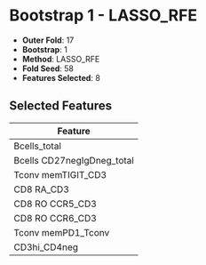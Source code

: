 # Bootstrap 1 - LASSO_RFE

- **Outer Fold**: 17
- **Bootstrap**: 1
- **Method**: LASSO_RFE
- **Fold Seed**: 58
- **Features Selected**: 8

## Selected Features

| Feature |
|---------|
| Bcells_total |
| Bcells CD27negIgDneg_total |
| Tconv memTIGIT_CD3 |
| CD8 RA_CD3 |
| CD8 RO CCR5_CD3 |
| CD8 RO CCR6_CD3 |
| Tconv memPD1_Tconv |
| CD3hi_CD4neg |
